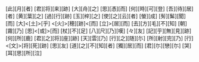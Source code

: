 [此][月][者] [君][将][来][跡] [大][舟][之] [思][憑][而] [何][時][可][登] [吾][待][居][者] [黄][葉][之] [過][行][跡] [玉][梓][之] [使][之][云][者] [螢][成] [髣][髴][聞][而] [大]<[土]>[乎] <[火]>[穂][跡]<[而] [立]>[居][而] [去][方][毛][不][知] [朝][霧][乃] [思]<[或]>[而] [杖][不][足] [八][尺][乃][嘆] [々][友] [記][乎][無][見][跡] [何][所][鹿] [君][之][将][座][跡] [天][雲][乃] [行][之][随][尓] [所][射][完][乃] [行]<[文]>[将][死][跡] [思][友] [道][之][不][知][者] [獨][居][而] [君][尓][戀][尓] [哭][耳][思][所][泣]
